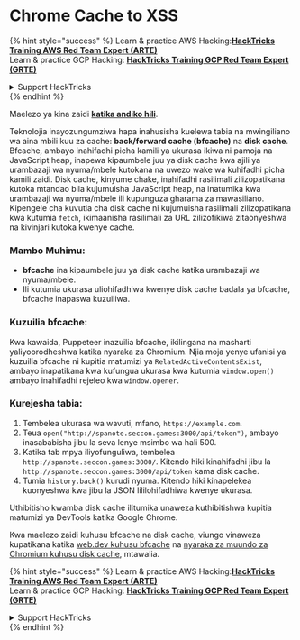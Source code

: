 # Chrome Cache to XSS

{% hint style="success" %}
Learn & practice AWS Hacking:<img src="/.gitbook/assets/arte.png" alt="" data-size="line">[**HackTricks Training AWS Red Team Expert (ARTE)**](https://training.hacktricks.xyz/courses/arte)<img src="/.gitbook/assets/arte.png" alt="" data-size="line">\
Learn & practice GCP Hacking: <img src="/.gitbook/assets/grte.png" alt="" data-size="line">[**HackTricks Training GCP Red Team Expert (GRTE)**<img src="/.gitbook/assets/grte.png" alt="" data-size="line">](https://training.hacktricks.xyz/courses/grte)

<details>

<summary>Support HackTricks</summary>

* Check the [**subscription plans**](https://github.com/sponsors/carlospolop)!
* **Join the** 💬 [**Discord group**](https://discord.gg/hRep4RUj7f) or the [**telegram group**](https://t.me/peass) or **follow** us on **Twitter** 🐦 [**@hacktricks\_live**](https://twitter.com/hacktricks\_live)**.**
* **Share hacking tricks by submitting PRs to the** [**HackTricks**](https://github.com/carlospolop/hacktricks) and [**HackTricks Cloud**](https://github.com/carlospolop/hacktricks-cloud) github repos.

</details>
{% endhint %}

Maelezo ya kina zaidi [**katika andiko hili**](https://blog.arkark.dev/2022/11/18/seccon-en/#web-spanote).

Teknolojia inayozungumziwa hapa inahusisha kuelewa tabia na mwingiliano wa aina mbili kuu za cache: **back/forward cache (bfcache)** na **disk cache**. Bfcache, ambayo inahifadhi picha kamili ya ukurasa ikiwa ni pamoja na JavaScript heap, inapewa kipaumbele juu ya disk cache kwa ajili ya urambazaji wa nyuma/mbele kutokana na uwezo wake wa kuhifadhi picha kamili zaidi. Disk cache, kinyume chake, inahifadhi rasilimali zilizopatikana kutoka mtandao bila kujumuisha JavaScript heap, na inatumika kwa urambazaji wa nyuma/mbele ili kupunguza gharama za mawasiliano. Kipengele cha kuvutia cha disk cache ni kujumuisha rasilimali zilizopatikana kwa kutumia `fetch`, ikimaanisha rasilimali za URL zilizofikiwa zitaonyeshwa na kivinjari kutoka kwenye cache.

### Mambo Muhimu:

- **bfcache** ina kipaumbele juu ya disk cache katika urambazaji wa nyuma/mbele.
- Ili kutumia ukurasa uliohifadhiwa kwenye disk cache badala ya bfcache, bfcache inapaswa kuzuiliwa.

### Kuzuilia bfcache:

Kwa kawaida, Puppeteer inazuilia bfcache, ikilingana na masharti yaliyoorodheshwa katika nyaraka za Chromium. Njia moja yenye ufanisi ya kuzuilia bfcache ni kupitia matumizi ya `RelatedActiveContentsExist`, ambayo inapatikana kwa kufungua ukurasa kwa kutumia `window.open()` ambayo inahifadhi rejeleo kwa `window.opener`.

### Kurejesha tabia:

1. Tembelea ukurasa wa wavuti, mfano, `https://example.com`.
2. Teua `open("http://spanote.seccon.games:3000/api/token")`, ambayo inasababisha jibu la seva lenye msimbo wa hali 500.
3. Katika tab mpya iliyofunguliwa, tembelea `http://spanote.seccon.games:3000/`. Kitendo hiki kinahifadhi jibu la `http://spanote.seccon.games:3000/api/token` kama disk cache.
4. Tumia `history.back()` kurudi nyuma. Kitendo hiki kinapelekea kuonyeshwa kwa jibu la JSON lililohifadhiwa kwenye ukurasa.

Uthibitisho kwamba disk cache ilitumika unaweza kuthibitishwa kupitia matumizi ya DevTools katika Google Chrome.

Kwa maelezo zaidi kuhusu bfcache na disk cache, viungo vinaweza kupatikana katika [web.dev kuhusu bfcache](https://web.dev/i18n/en/bfcache/) na [nyaraka za muundo za Chromium kuhusu disk cache](https://www.chromium.org/developers/design-documents/network-stack/disk-cache/), mtawalia.


{% hint style="success" %}
Learn & practice AWS Hacking:<img src="/.gitbook/assets/arte.png" alt="" data-size="line">[**HackTricks Training AWS Red Team Expert (ARTE)**](https://training.hacktricks.xyz/courses/arte)<img src="/.gitbook/assets/arte.png" alt="" data-size="line">\
Learn & practice GCP Hacking: <img src="/.gitbook/assets/grte.png" alt="" data-size="line">[**HackTricks Training GCP Red Team Expert (GRTE)**<img src="/.gitbook/assets/grte.png" alt="" data-size="line">](https://training.hacktricks.xyz/courses/grte)

<details>

<summary>Support HackTricks</summary>

* Check the [**subscription plans**](https://github.com/sponsors/carlospolop)!
* **Join the** 💬 [**Discord group**](https://discord.gg/hRep4RUj7f) or the [**telegram group**](https://t.me/peass) or **follow** us on **Twitter** 🐦 [**@hacktricks\_live**](https://twitter.com/hacktricks\_live)**.**
* **Share hacking tricks by submitting PRs to the** [**HackTricks**](https://github.com/carlospolop/hacktricks) and [**HackTricks Cloud**](https://github.com/carlospolop/hacktricks-cloud) github repos.

</details>
{% endhint %}
